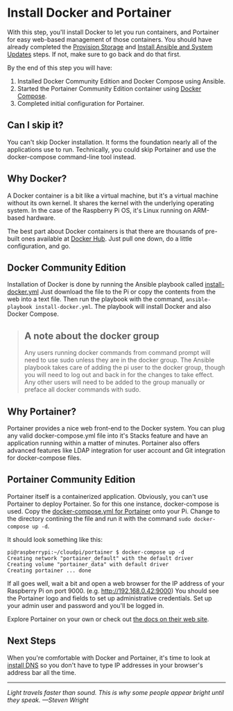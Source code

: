 # Install Docker and Portainer
With this step, you'll install Docker to let you run containers, and Portainer for easy web-based management of those containers. You should have already completed the [Provision Storage](provision-storage.md) and [Install Ansible and System Updates](install-ansible-and-system-updates.md) steps. If not, make sure to go back and do that first.

By the end of this step you will have:
1. Installed Docker Community Edition and Docker Compose using Ansible.
2. Started the Portainer Community Edition container using [Docker Compose](https://docs.docker.com/compose/).
3. Completed initial configuration for Portainer.

## Can I skip it?
You can't skip Docker installation. It forms the foundation nearly all of the applications use to run. Technically, you could skip Portainer and use the docker-compose command-line tool instead.

## Why Docker?
A Docker container is a bit like a virtual machine, but it's a virtual machine without its own kernel. It shares the kernel with the underlying operating system. In the case of the Raspberry Pi OS, it's Linux running on ARM-based hardware.

The best part about Docker containers is that there are thousands of pre-built ones available at [Docker Hub](https://hub.docker.com). Just pull one down, do a little configuration, and go.

## Docker Community Edition
Installation of Docker is done by running the Ansible playbook called [install-docker.yml](https://github.com/DavesCodeMusings/CloudPi/blob/main/install-docker.yml) Just download the file to the Pi or copy the contents from the web into a text file. Then run the playbook with the command, `ansible-playbook install-docker.yml`. The playbook will install Docker and also Docker Compose.

> ## A note about the docker group
> Any users running docker commands from command prompt will need to use sudo unless they are in the docker group. The Ansible playbook takes care of adding the pi user to the docker group, though you will need to log out and back in for the changes to take effect. Any other users will need to be added to the group manually or preface all docker commands with sudo.

## Why Portainer?
Portainer provides a nice web front-end to the Docker system. You can plug any valid docker-compose.yml file into it's Stacks feature and have an application running within a matter of minutes. Portainer also offers advanced features like LDAP integration for user account and Git integration for docker-compose files.

## Portainer Community Edition
Portainer itself is a containerized application. Obviously, you can't use Portainer to deploy Portainer. So for this one instance, docker-compose is used. Copy the [docker-compose.yml for Portainer](https://github.com/DavesCodeMusings/CloudPi/blob/main/portainer/docker-compose.yml) onto your Pi. Change to the directory contining the file and run it with the command `sudo docker-compose up -d`.

It should look something like this:
```
pi@raspberrypi:~/cloudpi/portainer $ docker-compose up -d
Creating network "portainer_default" with the default driver
Creating volume "portainer_data" with default driver
Creating portainer ... done
```

If all goes well, wait a bit and open a web browser for the IP address of your Raspberry Pi on port 9000. (e.g. http://192.168.0.42:9000) You should see the Portainer logo and fields to set up administrative credentials. Set up your admin user and password and you'll be logged in.

Explore Portainer on your own or check out [the docs on their web site](https://documentation.portainer.io/).

## Next Steps
When you're comfortable with Docker and Portainer, it's time to look at [install DNS](install-dns.md) so you don't have to type IP addresses in your browser's address bar all the time.

___

_Light travels faster than sound. This is why some people appear bright until they speak. &mdash;Steven Wright_
